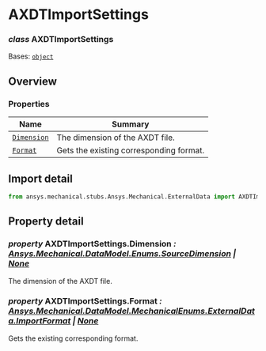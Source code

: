 <a id="axdtimportsettings"></a>

# AXDTImportSettings

<a id="AXDTImportSettings"></a>

### *class* AXDTImportSettings

Bases: [`object`](https://docs.python.org/3/library/functions.html#object)

> <!-- !! processed by numpydoc !! -->

<a id="overview"></a>

## Overview

### Properties

| Name | Summary |
|--------------------------------------------------------------------------|-----------------------------------------|
| [`Dimension`](#AXDTImportSettings.Dimension)                             | The dimension of the AXDT file.         |
| [`Format`](../DataModel/Enums/GeometryImportPreference/Format.md#Format) | Gets the existing corresponding format. |

<a id="import-detail"></a>

## Import detail

```python
from ansys.mechanical.stubs.Ansys.Mechanical.ExternalData import AXDTImportSettings
```

<a id="property-detail"></a>

## Property detail

<a id="AXDTImportSettings.Dimension"></a>

### *property* AXDTImportSettings.Dimension *: [Ansys.Mechanical.DataModel.Enums.SourceDimension](../DataModel/Enums/SourceDimension.md#SourceDimension) | [None](https://docs.python.org/3/library/constants.html#None)*

The dimension of the AXDT file.

<!-- !! processed by numpydoc !! -->

<a id="AXDTImportSettings.Format"></a>

### *property* AXDTImportSettings.Format *: [Ansys.Mechanical.DataModel.MechanicalEnums.ExternalData.ImportFormat](../DataModel/MechanicalEnums/ExternalData/ImportFormat.md#ImportFormat) | [None](https://docs.python.org/3/library/constants.html#None)*

Gets the existing corresponding format.

<!-- !! processed by numpydoc !! -->

